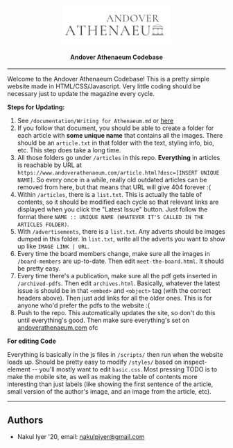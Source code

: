 <p align="center">
  <h3 align="center"><img src="/img/logo_300dpi.png" width="250px"></img></h3>

  <h4 align="center">
     Andover Athenaeum Codebase
  </h4>
</p>

---

Welcome to the Andover Athenaeum Codebase! This is a pretty simple website made in HTML/CSS/Javascript. Very little coding should be necessary just to update the magazine every cycle.

**Steps for Updating:**
1. See `/documentation/Writing for Athenaeum.md` or [here](https://github.com/nakuliyer/andover-athenaeum/blob/master/documentation/Writing%20for%20Athenaeum.md)
2. If you follow that document, you should be able to create a folder for each article with **some unique name** that contains all the images. There should be an `article.txt` in that folder with the text, styling info, bio, etc. This step does take a long time.
3. All those folders go under `/articles` in this repo. **Everything** in articles is reachable by URL at `https://www.andoverathenaeum.com/article.html?desc=[INSERT UNIQUE NAME]`. So every once in a while, really old outdated articles can be removed from here, but that means that URL will give 404 forever :(
4. Within `/articles`, there is a `list.txt`. This is actually the table of contents, so it should be modified each cycle so that relevant links are displayed when you click the "Latest Issue" button. Just follow the format there `NAME :: UNIQUE NAME (WHATEVER IT'S CALLED IN THE ARTICLES FOLDER)`.
5. With `/advertisements`, there is a `list.txt`. Any adverts should be images dumped in this folder. In `list.txt`, write all the adverts you want to show up like `IMAGE LINK | URL`.
6. Every time the board members change, make sure all the images in `/board-members` are up-to-date. Then edit `meet-the-board.html`. It should be pretty easy.
7. Every time there's a publication, make sure all the pdf gets inserted in `/archived-pdfs`. Then edit `archives.html`. Basically, whatever the latest issue is should be in that `<embed>` and `<object>` tag (with the correct headers above). Then just add links for all the older ones. This is for anyone who'd prefer the pdfs to the website :(
8. Push to the repo. This automatically updates the site, so don't do this until everything's good. Then make sure everything's set on [andoverathenaeum.com](https://www.andoverathenaeum.com) ofc

**For editing Code**

Everything is basically in the js files in `/scripts/` then run when the website loads up. Should be pretty easy to modify `/styles/` based on inspect-element -- you'll mostly want to edit `basic.css`. Most pressing TODO is to make the mobile site, as well as making the table of contents more interesting than just labels (like showing the first sentence of the article, small version of the author's image, and an image from the article, etc).

---

## Authors
* Nakul Iyer '20, email: nakulpiyer@gmail.com
